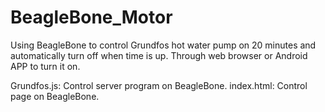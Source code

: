 # BeagleBone_Motor
Using BeagleBone to control Grundfos hot water pump on 20 minutes and automatically turn off when time is up.
Through web browser or Android APP to turn it on.

Grundfos.js: Control server program on BeagleBone.
index.html: Control page on BeagleBone.
